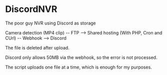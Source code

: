 # DiscordNVR
The poor guy NVR using Discord as storage

Camera detection (MP4 clip) -- FTP --> Shared hosting (With PHP, Cron and CUrl) -- Webhook --> Discord


The file is deleted after upload.

Discord only allows 50MB via the webhook, so the error is not processed.

The script uploads one file at a time, which is enough for my purposes.
